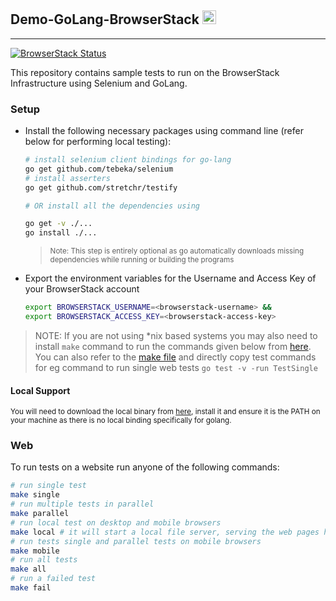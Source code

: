 ## Demo-GoLang-BrowserStack <img src="https://camo.githubusercontent.com/799a5c97a4d00394703cf20a5de308784c5454c05726b4c6ba559397644e58d2/68747470733a2f2f643938623874316e6e756c6b352e636c6f756466726f6e742e6e65742f70726f64756374696f6e2f696d616765732f6c61796f75742f6c6f676f2d6865616465722e706e673f31343639303034373830" height="22">

---

[![BrowserStack Status](https://automate.browserstack.com/badge.svg?badge_key=TWUzdVZxUDBoM2Q0M2swbTBDNE1lK3BGUmovdGg1M0M0Y3VLQWtjV1JDYz0tLVhyblVJRlprOXdIZVBwTSsrMWlFL0E9PQ==--a961eeb7b853bafe0c2a4207c77b48cc32366410%)](https://automate.browserstack.com/public-build/TWUzdVZxUDBoM2Q0M2swbTBDNE1lK3BGUmovdGg1M0M0Y3VLQWtjV1JDYz0tLVhyblVJRlprOXdIZVBwTSsrMWlFL0E9PQ==--a961eeb7b853bafe0c2a4207c77b48cc32366410%)

This repository contains sample tests to run on the BrowserStack Infrastructure using Selenium and GoLang.

### Setup

- Install the following necessary packages using command line (refer below for performing local testing):

  ```sh
  # install selenium client bindings for go-lang
  go get github.com/tebeka/selenium
  # install asserters
  go get github.com/stretchr/testify

  # OR install all the dependencies using

  go get -v ./...
  go install ./...
  ```

  > <small>Note: This step is entirely optional as go automatically downloads missing dependencies while running or building the programs</small>

- Export the environment variables for the Username and Access Key of your BrowserStack account

  ```sh
  export BROWSERSTACK_USERNAME=<browserstack-username> &&
  export BROWSERSTACK_ACCESS_KEY=<browserstack-access-key>
  ```

> NOTE: If you are not using \*nix based systems you may also need to install `make` command to run the commands given below from [here](https://stackoverflow.com/questions/32127524/how-to-install-and-use-make-in-windows). You can also refer to the [make file](Makefile) and directly copy test commands for eg command to run single web tests `go test -v -run TestSingle`

#### Local Support

<small> You will need to download the local binary from [here](https://www.browserstack.com/local-testing/releases), install it and ensure it is the PATH on your machine as there is no local binding specifically for golang. </small>

### Web

To run tests on a website run anyone of the following commands:

```sh
# run single test
make single
# run multiple tests in parallel
make parallel
# run local test on desktop and mobile browsers
make local # it will start a local file server, serving the web pages hosted in website folder
# run tests single and parallel tests on mobile browsers
make mobile
# run all tests
make all
# run a failed test
make fail
```
